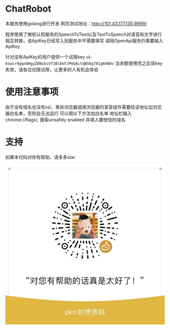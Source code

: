 # ChatRobot

本服务使用golang进行开发
网页测试地址：http://101.43.177.135:9999/

程序使用了微软认知服务的SpeechToText以及TextToSpeech对语音和文字进行相互转换，该ApiKey已经写入到服务中不需要填写
调用OpenApi服务仍需要输入ApiKey

针对没有ApiKey的用户提供一个试用key
`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`
当余额使用完之后该key失效，请各位仅限试用，让更多的人有机会体验


# 使用注意事项

由于没有域名也没有ssl，某些浏览器调用浏览器的录音组件需要给该地址加浏览器白名单，否则会无法运行
可以用以下方法加白名单
地址栏输入chrome://flags/, 搜索unsafely
enabled 并填入要授信的域名

# 支持

如果本代码对你有帮助，请多多star

![](docs/pic/goodjob.jpg)
